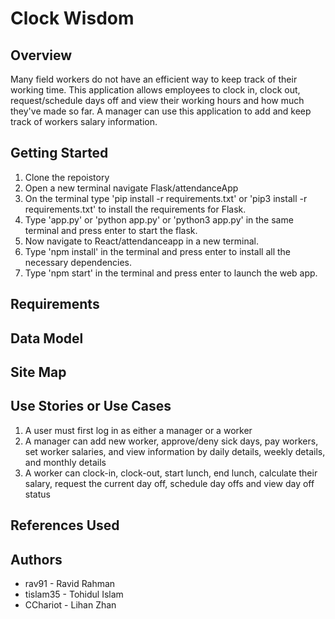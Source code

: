 # Clock Wisdom
## Overview
Many field workers do not have an efficient way to keep track of their working time. This application allows employees to clock in, clock out, request/schedule days off and view their working hours and how much they've made so far. A manager can use this application to add and keep track of workers salary information.
## Getting Started
1) Clone the repoistory
2) Open a new terminal navigate Flask/attendanceApp
3) On the terminal type 'pip install -r requirements.txt' or 'pip3 install -r requirements.txt' to install the requirements for Flask.
4) Type 'app.py' or 'python app.py' or 'python3 app.py' in the same terminal and press enter to start the flask.
5) Now navigate to React/attendanceapp in a new terminal.
6) Type 'npm install' in the terminal and press enter to install all the necessary dependencies.
7) Type 'npm start' in the terminal and press enter to launch the web app.
## Requirements
## Data Model
## Site Map
## Use Stories or Use Cases
1. A user must first log in as either a manager or a worker
2. A manager can add new worker, approve/deny sick days, pay workers, set worker salaries, and view information by daily details, weekly details, and monthly details
3. A worker can clock-in, clock-out, start lunch, end lunch, calculate their salary, request the current day off, schedule day offs and view day off status
## References Used
## Authors
- rav91			-	Ravid Rahman
- tislam35	-	Tohidul Islam
- CChariot  - Lihan Zhan

